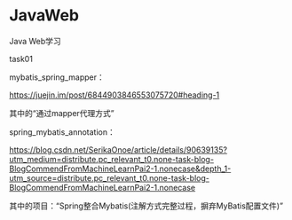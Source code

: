 # JavaWeb
Java Web学习

task01

mybatis_spring_mapper：

https://juejin.im/post/6844903846553075720#heading-1

其中的“通过mapper代理方式”



spring_mybatis_annotation：

https://blog.csdn.net/SerikaOnoe/article/details/90639135?utm_medium=distribute.pc_relevant_t0.none-task-blog-BlogCommendFromMachineLearnPai2-1.nonecase&depth_1-utm_source=distribute.pc_relevant_t0.none-task-blog-BlogCommendFromMachineLearnPai2-1.nonecase

其中的项目：“Spring整合Mybatis(注解方式完整过程，摒弃MyBatis配置文件)”

